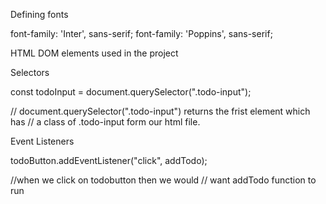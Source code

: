 Defining fonts

font-family: 'Inter', sans-serif;
font-family: 'Poppins', sans-serif;

HTML DOM elements used in the project

Selectors

const todoInput = document.querySelector(".todo-input");

// document.querySelector(".todo-input") returns the frist element which has
// a class of .todo-input form our html file.

Event Listeners

todoButton.addEventListener("click", addTodo);

//when we click on todobutton then we would
// want addTodo function to run
